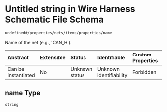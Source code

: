 # Untitled string in Wire Harness Schematic File Schema

```txt
undefined#/properties/nets/items/properties/name
```

Name of the net (e.g., 'CAN\_H').

| Abstract            | Extensible | Status         | Identifiable            | Custom Properties | Additional Properties | Access Restrictions | Defined In                                                              |
| :------------------ | :--------- | :------------- | :---------------------- | :---------------- | :-------------------- | :------------------ | :---------------------------------------------------------------------- |
| Can be instantiated | No         | Unknown status | Unknown identifiability | Forbidden         | Allowed               | none                | [schematic.schema.json\*](schematic.schema.json "open original schema") |

## name Type

`string`
